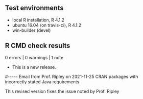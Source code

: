 ## Test environments
* local R installation, R 4.1.2
* ubuntu 16.04 (on travis-ci), R 4.1.2
* win-builder (devel)

## R CMD check results

0 errors | 0 warnings | 1 note

* This is a new release.

#-----
Email from Prof. Ripley on 2021-11-25
CRAN packages with incorrectly stated Java requirements

This revised version fixes the issue noted by Prof. Ripley
